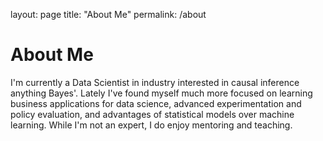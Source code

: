 layout: page
title: "About Me"
permalink: /about

# About Me

I'm currently a Data Scientist in industry interested in causal inference anything Bayes'. Lately I've found myself much more focused on learning business applications for data science, advanced experimentation and policy evaluation, and advantages of statistical models over machine learning. While I'm not an expert, I do enjoy mentoring and teaching.